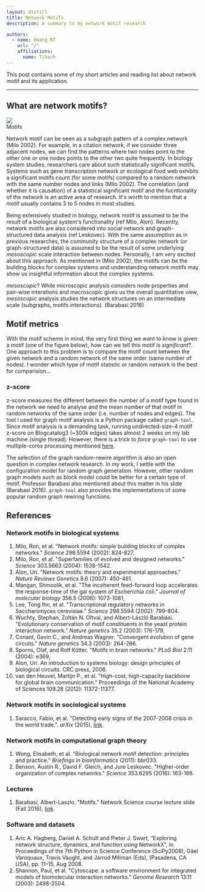 ```yaml
---
layout: distill
title: Network Motifs
description: A summary to my network motif research

authors:
  - name: Hoang NT
    url: "/"
    affiliations:
      name: Titech
---
```


This post contains some of my short articles and reading list about network motif
and its application.

---

## What are network motifs?

<div class="row mt-3">
     <div class="col-sm mt-3 mt-md-0">                                            
         <img class="img-fluid rounded z-depth-0" src="{{ site.baseurl }}/assets/img/motif_triangles.png" data-zoomable>
     </div>
 </div>             
<div class="caption">
Motifs
</div>


Network motif can be seen as a subgraph pattern of a complex network (Milo 2002). 
For example, in a citation network, if we consider three adjacent nodes, 
we can find the patterns where two nodes point to the other one or one nodes points 
to the other two quite frequently. In biology system studies, researchers care 
about such statistically significant motifs. Systems such as gene transcription 
network or ecological food web exhibits a significant motifs count (for some motifs) 
compared to a random network with the same number nodes and links (Milo 2002).
The correlation (and whether it is causation) of a statistical significant motif 
and the fucntionality of the network is an active area of research. It's worth to
mention that a motif usually contains 3 to 5 nodes in most studies.

Being extensively studied in biology, network motif is assumed to be the result
of a biological system's functionality (ref Milo, Alon). Recently, network motifs
are also considered into social network and graph-structured data analysis (ref Leskovec).
With the same assumption as in previous researches, the community structure of a complex
network (or graph-structured data) is assumed to be the result of some underlying 
_mesoscopic_ scale interaction between nodes. Personally, I am very excited about
this approach. As mentioned in (Milo 2002), the motifs can be the building blocks 
for complex systems and understanding network motifs may show us insightful information
about the complex systems.

_mesoscopic_? While microscopic analysis considers node properties and pair-wise
interations and macroscopic gives us the overall quantitative view, _mesoscopic_
analysis studies the network structures on an intermediate scale (subgraphs, motifs 
interactions). (Barabasi 2016)

## Motif metrics

With the motif scheme in mind, the very first thing we want to know is given a
motif (one of the figure below), how can we tell this motif is _significant_?.
One approach to this problem is to compare the motif count between the given
network and a random network of the same order (same number of nodes). I wonder
which type of motif statistic or random network is the best for comparision...

### z-score

z-score measures the different between the number of a motif type found in the network
we need to analyse and the mean number of that motif in random networks of the 
same order (i.e. number of nodes and edges). The tool I used for graph motif analysis 
is a Python package called `graph-tool`. Since motif analysis is a demanding task,
running undirected-size-4 motif z-score on Blogcatalog3 (~300k edges) takes almost 2
weeks on my lab machine (single thread). However, there is a trick to _force_ `graph-tool`
to use multiple-cores processing mentioned [here](https://git.skewed.de/count0/graph-tool/issues/366).

The selection of the graph random-rewire algorithm is also an open question in 
complex network research. In my work, I settle with the configuration model for
random graph generation. However, other random graph models such as block model could
be better for a certain type of motif. Professor Barabasi also mentioned about
this matter in his slide (Barabasi 2016). `graph-tool` also provides the implementations of 
some popular random graph rewiring functions.

## References

### Network motifs in biological systems

1. Milo, Ron, et al. "Network motifs: simple building blocks of complex networks." _Science_ 298.5594 (2002): 824-827.
2. Milo, Ron, et al. "Superfamilies of evolved and designed networks." _Science_ 303.5663 (2004): 1538-1542.
3. Alon, Uri. "Network motifs: theory and experimental approaches." _Nature Reviews Genetics_ 8.6 (2007): 450-461.
4. Mangan, Shmoolik, et al. "The incoherent feed-forward loop accelerates the response-time of the gal system of Escherichia coli." _Journal of molecular biology_ 356.5 (2006): 1073-1081,
5. Lee, Tong Ihn, et al. "Transcriptional regulatory networks in Saccharomyces cerevisiae." _Science_ 298.5594 (2002): 799-804.
6. Wuchty, Stephan, Zoltán N. Oltvai, and Albert-László Barabási. "Evolutionary conservation of motif constituents in the yeast protein interaction network." _Nature genetics_ 35.2 (2003): 176-179,
7. Conant, Gavin C., and Andreas Wagner. "Convergent evolution of gene circuits." _Nature genetics_ 34.3 (2003): 264-266.
8. Sporns, Olaf, and Rolf Kötter. "Motifs in brain networks." _PLoS Biol_ 2.11 (2004): e369,
9. Alon, Uri. An introduction to systems biology: design principles of biological circuits. CRC press, 2006.
10. van den Heuvel, Martijn P., et al. "High-cost, high-capacity backbone for global brain communication." Proceedings of the National Academy of Sciences 109.28 (2012): 11372-11377.

### Network motifs in sociological systems

1. Saracco, Fabio, et al. "Detecting early signs of the 2007-2008 crisis in the world trade.". _arXix_ (2015), [link](https://arxiv.org/pdf/1508.03533v3.pdf).

### Network motifs in computational graph theory

1. Wong, Elisabeth, et al. "Biological network motif detection: principles and practice." _Briefings in bioinformatics_ (2011): bbr033.
2. Benson, Austin R., David F. Gleich, and Jure Leskovec. "Higher-order organization of complex networks." _Science_ 353.6295 (2016): 163-166.

### Lectures

1. Barabasi, Albert-Laszlo. "Motifs." Network Science course lecture slide (Fall 2016), [link](http://barabasilab.neu.edu/courses/phys5116/content/Motifs_2016.pdf). 

### Software and datasets

1. Aric A. Hagberg, Daniel A. Schult and Pieter J. Swart, “Exploring network structure, dynamics, and function using NetworkX”, in Proceedings of the 7th Python in Science Conference (SciPy2008), Gäel Varoquaux, Travis Vaught, and Jarrod Millman (Eds), (Pasadena, CA USA), pp. 11–15, Aug 2008.
2. Shannon, Paul, et al. "Cytoscape: a software environment for integrated models of biomolecular interaction networks." _Genome Research_ 13.11 (2003): 2498-2504.
